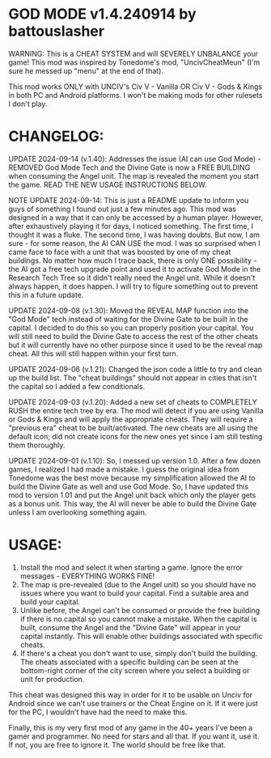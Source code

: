 # GOD MODE v1.4.240914 by battouslasher
WARNING: This is a CHEAT SYSTEM and will SEVERELY UNBALANCE your game! This mod was inspired by Tonedome's mod, "UncivCheatMeun" (I'm sure he messed up "menu" at the end of that).

This mod works ONLY with UNCIV's Civ V - Vanilla OR Civ V - Gods & Kings in both PC and Android platforms. I won't be making mods for other rulesets I don't play.

# CHANGELOG:
UPDATE 2024-09-14 (v.1.40): Addresses the issue (AI can use God Mode) - REMOVED God Mode Tech and the Divine Gate is now a FREE BUILDING when consuming the Angel unit. The map is revealed the moment you start the game. READ THE NEW USAGE INSTRUCTIONS BELOW.

NOTE UPDATE 2024-09-14: This is just a README update to inform you guys of something I found out just a few minutes ago. This mod was designed in a way that it can only be accessed by a human player. However, after exhaustively playing it for days, I noticed something. The first time, I thought it was a fluke. The second time, I was having doubts. But now, I am sure - for some reason, the AI CAN USE the mod. I was so surprised when I came face to face with a unit that was boosted by one of my cheat buildings. No matter how much I trace back, there is only ONE possibility - the AI got a free tech upgrade point and used it to activate God Mode in the Research Tech Tree so it didn't really need the Angel unit. While it doesn't always happen, it does happen. I will try to figure something out to prevent this in a future update.

UPDATE 2024-09-08 (v.1.30): Moved the REVEAL MAP function into the "God Mode" tech instead of waiting for the Divine Gate to be built in the capital. I decided to do this so you can properly position your capital. You will still need to build the Divine Gate to access the rest of the other cheats but it will currently have no other purpose since it used to be the reveal map cheat. All this will still happen within your first turn.

UPDATE 2024-09-06 (v.1.21): Changed the json code a little to try and clean up the build list. The "cheat buildings" should not appear in cities that isn't the capital so I added a few conditionals.

UPDATE 2024-09-03 (v.1.20): Added a new set of cheats to COMPLETELY RUSH the entire tech tree by era. The mod will detect if you are using Vanilla or Gods & Kings and will apply the appropriate cheats. They will require a "previous era" cheat to be built/activated. The new cheats are all using the default icon; did not create icons for the new ones yet since I am still testing them thoroughly.

UPDATE 2024-09-01 (v.1.10): So, I messed up version 1.0. After a few dozen games, I realized I had made a mistake. I guess the original idea from Tonedome was the best move because my simplification allowed the AI to build the Divine Gate as well and use God Mode. So, I have updated this mod to version 1.01 and put the Angel unit back which only the player gets as a bonus unit. This way, the AI will never be able to build the Divine Gate unless I am overlooking something again.

# USAGE:
1) Install the mod and select it when starting a game. Ignore the error messages - EVERYTHING WORKS FINE!
2) The map is pre-revealed (due to the Angel unit) so you should have no issues where you want to build your capital. Find a suitable area and build your capital.
3) Unlike before, the Angel can't be consumed or provide the free building if there is no capital so you cannot make a mistake. When the capital is built, consume the Angel and the "Divine Gate" will appear in your capital instantly. This will enable other buildings associated with specific cheats.
4) If there's a cheat you don't want to use, simply don't build the building. The cheats associated with a specific building can be seen at the bottom-right corner of the city screen where you select a building or unit for production.

This cheat was designed this way in order for it to be usable on Unciv for Android since we can't use trainers or the Cheat Engine on it. If it were just for the PC, I wouldn't have had the need to make this.

Finally, this is my very first mod of any game in the 40+ years I've been a gamer and programmer. No need for stars and all that. If you want it, use it. If not, you are free to ignore it. The world should be free like that.
